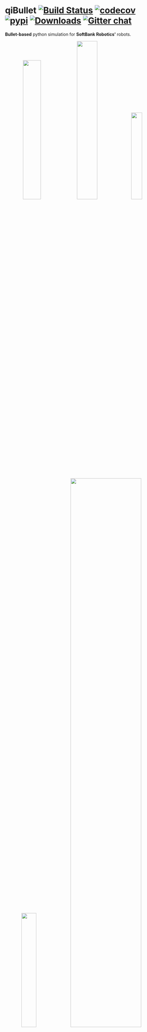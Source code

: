 # qiBullet [![Build Status](https://api.travis-ci.org/softbankrobotics-research/qibullet.svg?branch=master)](https://travis-ci.org/softbankrobotics-research/qibullet) [![codecov](https://codecov.io/gh/softbankrobotics-research/qibullet/branch/master/graph/badge.svg)](https://codecov.io/gh/softbankrobotics-research/qibullet) [![pypi](https://img.shields.io/pypi/v/qibullet.svg)](https://pypi.org/project/qibullet/) [![Downloads](https://pepy.tech/badge/qibullet)](https://pepy.tech/project/qibullet) [![Gitter chat](https://badges.gitter.im/qibullet.png)](https://gitter.im/qibullet "Gitter chat")

__Bullet-based__ python simulation for __SoftBank Robotics'__ robots.

<!-- start -->
<p align="middle">
	<img src="ressources/short_top_cam.gif" width="34.2%" />
	<img src="ressources/pepper_depth_camera.gif" width="36.5%" />
	<img src="ressources/pepper_moveTo.gif" width="27%" />
</p>
<p align="middle">
	<img src="ressources/nao_walk.gif" width="31%" />
	<img src="ressources/ros_compat.gif" width="68%" />
</p>
<!-- end -->

## Installation

The following modules are required:
* __numpy__
* __pybullet__

The qiBullet module can be installed via pip, for python 2.7 and python 3:
```bash
pip install --user qibullet
```

Additional ressources (robot meshes and URDFs) are required in order to be able to spawn a Pepper, NAO or Romeo robot in the simulation. These extra ressources will be installed in your home folder:
* `/home/username/.qibullet` on Linux and macOS
* `C:\Users\username\.qibullet` on Windows

The installation of the additional ressources will automatically be triggered if you try to spawn a Pepper, NAO or Romeo for the first time. If qiBullet finds the additional ressources in your local folder, the installation won't be triggered. The robot meshes are under a specific [license](https://github.com/softbankrobotics-research/qibullet/tree/master/qibullet/robot_data/LICENSE), you will need to agree to that license in order to install them. More details on the installation process can be found on the [wiki](https://github.com/softbankrobotics-research/qibullet/wiki).

## Usage
A robot can be spawned via the SimulationManager class:
```python
from qibullet import SimulationManager

if __name__ == "__main__":
    simulation_manager = SimulationManager()

    # Launch a simulation instances, with using a graphical interface.
    # Please note that only one graphical interface can be launched at a time
    client_id = simulation_manager.launchSimulation(gui=True)

    # Selection of the robot type to spawn (True : Pepper, False : NAO)
    pepper_robot = True

    if pepper_robot:
      # Spawning a virtual Pepper robot, at the origin of the WORLD frame, and a
      # ground plane
      pepper = simulation_manager.spawnPepper(
          client_id,
          translation=[0, 0, 0],
          quaternion=[0, 0, 0, 1],
          spawn_ground_plane=True)
    else:
      # Or a NAO robot, at a default position
      nao = simulation_manager.spawnNao(
          client_id,
          spawn_ground_plane=True)
```

Or using loadRobot from the PepperVirtual class if you already have a simulated environment:
```python
    pepper = PepperVirtual()

    pepper.loadRobot(
      translation=[0, 0, 0],
      quaternion=[0, 0, 0, 1],
      physicsClientId=client_id)
```

More snippets can be found in the [examples folder](https://github.com/softbankrobotics-research/qibullet/tree/master/examples), or on the [wiki](https://github.com/softbankrobotics-research/qibullet/wiki)

## Documentation
The qiBullet __API documentation__ can be found [here](https://softbankrobotics-research.github.io/qibullet/api/). The documentation can be generated via the following command (the __doxygen__ package has to be installed beforehand, and the docs folder has to exist):
```bash
cd docs
doxygen
```

The repository also contains a [wiki](https://github.com/softbankrobotics-research/qibullet/wiki), providing some tutorials.

## Citations
Please cite qiBullet if you use this repository in your publications:
```
@article{busy2019qibullet,
  title={qiBullet, a Bullet-based simulator for the Pepper and NAO robots},
  author={Busy, Maxime and Caniot, Maxime},
  journal={arXiv preprint arXiv:1909.00779},
  year={2019}
}
```

## Troubleshooting

### OpenGL driver
If you encounter the message:
> Workaround for some crash in the Intel OpenGL driver on Linux/Ubuntu

Your computer is using the Intel OpenGL driver. Go to __Software & Updates__, __Additional Drivers__, and select a driver corresponding to your GPU.

## License
Licensed under the [Apache-2.0 License](LICENSE)
